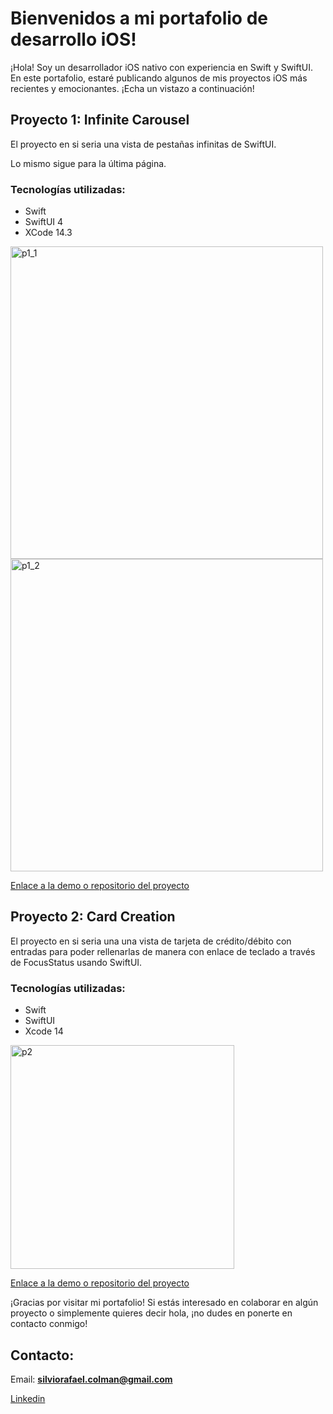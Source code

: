 # Bienvenidos a mi portafolio de desarrollo iOS!

¡Hola! Soy un desarrollador iOS nativo con experiencia en Swift y SwiftUI. En este portafolio, estaré publicando algunos de mis proyectos iOS más recientes y emocionantes. ¡Echa un vistazo a continuación!

## Proyecto 1: Infinite Carousel
El proyecto en si seria una vista de pestañas infinitas de SwiftUI.

Lo mismo sigue para la última página.

### Tecnologías utilizadas:

- Swift
- SwiftUI 4
- XCode 14.3


<img width="500" alt="p1_1" src="https://user-images.githubusercontent.com/11272714/229332152-c8912a2b-5f65-47c6-ba4f-5245c271b40b.png"> <img width="500" alt="p1_2" src="https://user-images.githubusercontent.com/11272714/229332793-d78c8956-d3eb-4d71-8cde-9140d699c036.png">



[Enlace a la demo o repositorio del proyecto](https://github.com/silviocolman/InfiniteCarousel)

## Proyecto 2: Card Creation

El proyecto en si seria una una vista de tarjeta de crédito/débito con entradas para poder rellenarlas de manera con enlace de teclado a través de FocusStatus usando SwiftUI.

### Tecnologías utilizadas:

- Swift
- SwiftUI
- Xcode 14

<img width="358" alt="p2" src="https://user-images.githubusercontent.com/11272714/229864486-1fc3ad81-3b70-4609-b5ae-6d2e74c102bc.png">


[Enlace a la demo o repositorio del proyecto](https://github.com/silviocolman/CardCreation)

¡Gracias por visitar mi portafolio! Si estás interesado en colaborar en algún proyecto o simplemente quieres decir hola, ¡no dudes en ponerte en contacto conmigo!
## Contacto:
Email: **silviorafael.colman@gmail.com**

[Linkedin](https://www.linkedin.com/in/silviocolman/)

